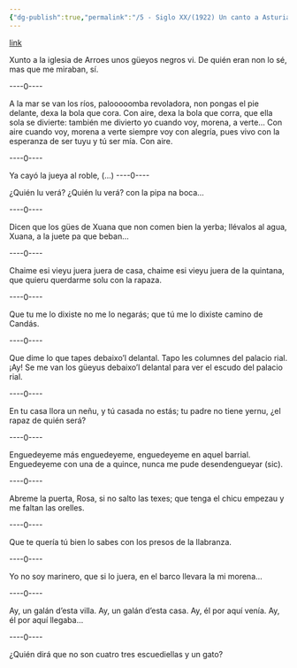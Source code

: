 ```yaml
---
{"dg-publish":true,"permalink":"/5 - Siglo XX/(1922) Un canto a Asturias. La raíz flotante/","tags":["#Siglo_20","central","a1922","José_Francés","escrito","Oviedo","Madrid","poema"]}
---
```


[link](https://asturies.com/sites/default/files/escritores/uncantoaasturias.txt)

Xunto a la iglesia de Arroes
unos güeyos negros vi.
De quién eran non lo sé,
mas que me miraban, sí.

----0----

A la mar se van los ríos,
palooooomba revoladora,
non pongas el pie delante,
dexa la bola que cora.
Con aire, 
dexa la bola que corra,
que ella sola se divierte:
también me divierto yo
cuando voy, morena, a verte…
Con aire
cuando voy, morena a verte
siempre voy con alegría,
pues vivo con la esperanza
de ser tuyu y tú ser mía.
	Con aire.

----0----

Ya cayó la jueya al roble,
(…)
----0----

¿Quién lu verá?
¿Quién lu verá?
con la pipa na boca…

----0----

Dicen que los gües de Xuana
que non comen bien la yerba;
llévalos al agua, Xuana, 
a la juete pa que beban…

----0----

Chaime esi vieyu juera
juera de casa,
chaime esi vieyu juera
de la quintana,
que quieru querdarme solu
con la rapaza.

----0----

Que tu me lo dixiste
no me lo negarás;
que tú me lo dixiste
camino de Candás.

----0----

Que dime lo que tapes
debaixo’l delantal.
Tapo les columnes
del palacio rial.
¡Ay! Se me van los güeyus
debaixo’l delantal
para ver el escudo
del palacio rial.

----0----

En tu casa llora un neñu,
y tú casada no estás;
tu padre no tiene yernu,
¿el rapaz de quién será?

----0----

Enguedeyeme más enguedeyeme,
enguedeyeme en aquel barrial.
Enguedeyeme con una de a quince,
nunca me pude desendengueyar (sic).

----0----

Abreme la puerta, Rosa,
si no salto las texes;
que tenga el chicu empezau
y me faltan las orelles.

----0----

Que te quería
tú bien lo sabes
con los presos
de la llabranza.

----0----

Yo no soy marinero,
que si lo juera,
en el barco llevara
la mi morena…

----0----

Ay, un galán d’esta villa.
Ay, un galán d’esta casa.
Ay, él por aquí venía.
Ay, él por aquí llegaba…

----0----

¿Quién dirá que no son cuatro
tres escuediellas y un gato?